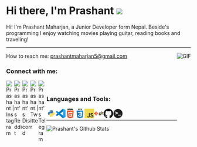 # Hi there, I'm Prashant <img src="https://raw.githubusercontent.com/MartinHeinz/MartinHeinz/master/wave.gif" width="30px">
Hi! I'm Prashant Maharjan, a Junior Developer form Nepal. Beside's programming I enjoy watching movies playing guitar, reading books and traveling!
<hr>
<img align="right" alt="GIF" src="https://media.giphy.com/media/USV0ym3bVWQJJmNu3N/giphy.gif" height="350px"/>                 

How to reach me: prashantmaharjan5@gmail.com

### Connect with me:
[<img align="left" alt="Prashant | Instagram" width="22px" src="https://cdn.jsdelivr.net/npm/simple-icons@v3/icons/instagram.svg" />][instagram]
[<img align="left" alt="Prashant's Reddit" width="22px" src="https://cdn.jsdelivr.net/npm/simple-icons@v3/icons/reddit.svg" />][Reddit]
[<img align="left" alt="Prashant's Discord" width="22px" src="https://cdn.jsdelivr.net/npm/simple-icons@v3/icons/discord.svg" />][Discord]
[<img align="left" alt="Prashant | Twitter" width="22px" src="https://cdn.jsdelivr.net/npm/simple-icons@v3/icons/twitter.svg" />][twitter]
[<img align="left" alt="Prashant's Telegram" width="22px" src="https://cdn.jsdelivr.net/npm/simple-icons@v3/icons/telegram.svg" />][telegram]

<br />

### Languages and Tools:

<img align="left" alt="Python" width="26px" src="https://raw.githubusercontent.com/github/explore/80688e429a7d4ef2fca1e82350fe8e3517d3494d/topics/python/python.png">
<img align="left" alt="Visual Studio Code" width="26px" src="https://raw.githubusercontent.com/github/explore/80688e429a7d4ef2fca1e82350fe8e3517d3494d/topics/visual-studio-code/visual-studio-code.png" />
<img align="left" alt="HTML5" width="26px" src="https://raw.githubusercontent.com/github/explore/80688e429a7d4ef2fca1e82350fe8e3517d3494d/topics/html/html.png" />
<img align="left" alt="CSS3" width="26px" src="https://raw.githubusercontent.com/github/explore/80688e429a7d4ef2fca1e82350fe8e3517d3494d/topics/css/css.png" />
<img align="left" alt="JavaScript" width="26px" src="https://raw.githubusercontent.com/github/explore/80688e429a7d4ef2fca1e82350fe8e3517d3494d/topics/javascript/javascript.png" />
<img align="left" alt="Git" width="26px" src="https://raw.githubusercontent.com/github/explore/80688e429a7d4ef2fca1e82350fe8e3517d3494d/topics/git/git.png" />
<img align="left" alt="GitHub" width="26px" src="https://raw.githubusercontent.com/github/explore/78df643247d429f6cc873026c0622819ad797942/topics/github/github.png" />
<img align="left" alt="HTML5" width="26px" src="https://raw.githubusercontent.com/github/explore/80688e429a7d4ef2fca1e82350fe8e3517d3494d/topics/terminal/terminal.png" />

<br />
<hr>

<img align="left" alt="Prashant's Github Stats" src="https://github-readme-stats.vercel.app/api?username=PrashantMhrzn&show_icons=true&hide_border=true&theme=radical" />

[instagram]: https://www.instagram.com/_prashant.maharjan/
[reddit]: https://www.youtube.com/watch?v=dQw4w9WgXcQ
[discord]: https://discord.com/channels/@me
[twitter]: https://twitter.com/mhrzn_prashant
[telegram]: https://t.me/prashant_mhrzn
